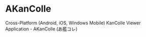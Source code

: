 # AKanColle

Cross-Platform (Android, iOS, Windows Mobile) KanColle Viewer Application - AKanColle (あ艦コレ)
